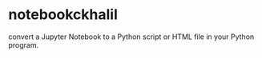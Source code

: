 # notebookckhalil
convert a Jupyter Notebook to a Python script or HTML file in your Python program.
